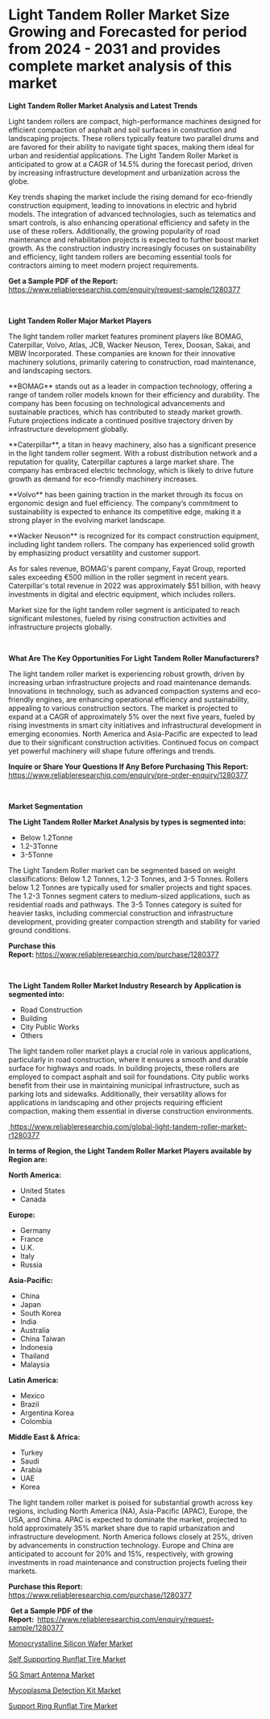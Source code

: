 <p><h1>Light Tandem Roller Market Size Growing and Forecasted for period from 2024 - 2031 and provides complete market analysis of this market</h1></p><p><strong>Light Tandem Roller Market Analysis and Latest Trends</strong></p>
<p><p>Light tandem rollers are compact, high-performance machines designed for efficient compaction of asphalt and soil surfaces in construction and landscaping projects. These rollers typically feature two parallel drums and are favored for their ability to navigate tight spaces, making them ideal for urban and residential applications. The Light Tandem Roller Market is anticipated to grow at a CAGR of 14.5% during the forecast period, driven by increasing infrastructure development and urbanization across the globe. </p><p>Key trends shaping the market include the rising demand for eco-friendly construction equipment, leading to innovations in electric and hybrid models. The integration of advanced technologies, such as telematics and smart controls, is also enhancing operational efficiency and safety in the use of these rollers. Additionally, the growing popularity of road maintenance and rehabilitation projects is expected to further boost market growth. As the construction industry increasingly focuses on sustainability and efficiency, light tandem rollers are becoming essential tools for contractors aiming to meet modern project requirements.</p></p>
<p><strong>Get a Sample PDF of the Report:&nbsp;</strong> <a href="https://www.reliableresearchiq.com/enquiry/request-sample/1280377?utm_campaign=1124&utm_medium=2&utm_source=Github&utm_content=ia&utm_term=29092024&utm_id=light-tandem-roller">https://www.reliableresearchiq.com/enquiry/request-sample/1280377</a></p>
<p>&nbsp;</p>
<p><strong>Light Tandem Roller Major Market Players</strong></p>
<p><p>The light tandem roller market features prominent players like BOMAG, Caterpillar, Volvo, Atlas, JCB, Wacker Neuson, Terex, Doosan, Sakai, and MBW Incorporated. These companies are known for their innovative machinery solutions, primarily catering to construction, road maintenance, and landscaping sectors.</p><p>**BOMAG** stands out as a leader in compaction technology, offering a range of tandem roller models known for their efficiency and durability. The company has been focusing on technological advancements and sustainable practices, which has contributed to steady market growth. Future projections indicate a continued positive trajectory driven by infrastructure development globally.</p><p>**Caterpillar**, a titan in heavy machinery, also has a significant presence in the light tandem roller segment. With a robust distribution network and a reputation for quality, Caterpillar captures a large market share. The company has embraced electric technology, which is likely to drive future growth as demand for eco-friendly machinery increases.</p><p>**Volvo** has been gaining traction in the market through its focus on ergonomic design and fuel efficiency. The company’s commitment to sustainability is expected to enhance its competitive edge, making it a strong player in the evolving market landscape.</p><p>**Wacker Neuson** is recognized for its compact construction equipment, including light tandem rollers. The company has experienced solid growth by emphasizing product versatility and customer support. </p><p>As for sales revenue, BOMAG's parent company, Fayat Group, reported sales exceeding €500 million in the roller segment in recent years. Caterpillar's total revenue in 2022 was approximately $51 billion, with heavy investments in digital and electric equipment, which includes rollers.</p><p>Market size for the light tandem roller segment is anticipated to reach significant milestones, fueled by rising construction activities and infrastructure projects globally.</p></p>
<p>&nbsp;</p>
<p><strong>What Are The Key Opportunities For Light Tandem Roller Manufacturers?</strong></p>
<p><p>The light tandem roller market is experiencing robust growth, driven by increasing urban infrastructure projects and road maintenance demands. Innovations in technology, such as advanced compaction systems and eco-friendly engines, are enhancing operational efficiency and sustainability, appealing to various construction sectors. The market is projected to expand at a CAGR of approximately 5% over the next five years, fueled by rising investments in smart city initiatives and infrastructural development in emerging economies. North America and Asia-Pacific are expected to lead due to their significant construction activities. Continued focus on compact yet powerful machinery will shape future offerings and trends.</p></p>
<p><strong>Inquire or Share Your Questions If Any Before Purchasing This Report:</strong> <a href="https://www.reliableresearchiq.com/enquiry/pre-order-enquiry/1280377?utm_campaign=1124&utm_medium=2&utm_source=Github&utm_content=ia&utm_term=29092024&utm_id=light-tandem-roller">https://www.reliableresearchiq.com/enquiry/pre-order-enquiry/1280377</a></p>
<p>&nbsp;</p>
<p><strong>Market Segmentation</strong></p>
<p><strong>The Light Tandem Roller Market Analysis by types is segmented into:</strong></p>
<p><ul><li>Below 1.2Tonne</li><li>1.2-3Tonne</li><li>3-5Tonne</li></ul></p>
<p><p>The Light Tandem Roller market can be segmented based on weight classifications: Below 1.2 Tonnes, 1.2-3 Tonnes, and 3-5 Tonnes. Rollers below 1.2 Tonnes are typically used for smaller projects and tight spaces. The 1.2-3 Tonnes segment caters to medium-sized applications, such as residential roads and pathways. The 3-5 Tonnes category is suited for heavier tasks, including commercial construction and infrastructure development, providing greater compaction strength and stability for varied ground conditions.</p></p>
<p><strong>Purchase this Report:&nbsp;</strong><a href="https://www.reliableresearchiq.com/purchase/1280377?utm_campaign=1124&utm_medium=2&utm_source=Github&utm_content=ia&utm_term=29092024&utm_id=light-tandem-roller">https://www.reliableresearchiq.com/purchase/1280377</a></p>
<p>&nbsp;</p>
<p><strong>The Light Tandem Roller Market Industry Research by Application is segmented into:</strong></p>
<p><ul><li>Road Construction</li><li>Building</li><li>City Public Works</li><li>Others</li></ul></p>
<p><p>The light tandem roller market plays a crucial role in various applications, particularly in road construction, where it ensures a smooth and durable surface for highways and roads. In building projects, these rollers are employed to compact asphalt and soil for foundations. City public works benefit from their use in maintaining municipal infrastructure, such as parking lots and sidewalks. Additionally, their versatility allows for applications in landscaping and other projects requiring efficient compaction, making them essential in diverse construction environments.</p></p>
<p><a href="https://www.reliableresearchiq.com/global-light-tandem-roller-market-r1280377?utm_campaign=1124&utm_medium=2&utm_source=Github&utm_content=ia&utm_term=29092024&utm_id=light-tandem-roller">&nbsp;https://www.reliableresearchiq.com/global-light-tandem-roller-market-r1280377</a></p>
<p><strong>In terms of Region, the Light Tandem Roller Market Players available by Region are:</strong></p>
<p>
    <p> <strong> North America: </strong>
        <ul>
            <li>United States</li>
            <li>Canada</li>
        </ul>
        </p> 
    <p> <strong> Europe: </strong>
        <ul>
            <li>Germany</li>
            <li>France</li>
            <li>U.K.</li>
            <li>Italy</li>
            <li>Russia</li>
        </ul>
        </p> 
    <p> <strong> Asia-Pacific: </strong>
        <ul>
            <li>China</li>
            <li>Japan</li>
            <li>South Korea</li>
            <li>India</li>
            <li>Australia</li>
            <li>China Taiwan</li>
            <li>Indonesia</li>
            <li>Thailand</li>
            <li>Malaysia</li>
        </ul>
        </p> 
    <p> <strong> Latin America: </strong>
        <ul>
            <li>Mexico</li>
            <li>Brazil</li>
            <li>Argentina Korea</li>
            <li>Colombia</li>
        </ul>
        </p> 
    <p> <strong> Middle East & Africa: </strong>
        <ul>
            <li>Turkey</li>
            <li>Saudi</li>
            <li>Arabia</li>
            <li>UAE</li>
            <li>Korea</li>
        </ul>
    </p>
    </p>
<p><p>The light tandem roller market is poised for substantial growth across key regions, including North America (NA), Asia-Pacific (APAC), Europe, the USA, and China. APAC is expected to dominate the market, projected to hold approximately 35% market share due to rapid urbanization and infrastructure development. North America follows closely at 25%, driven by advancements in construction technology. Europe and China are anticipated to account for 20% and 15%, respectively, with growing investments in road maintenance and construction projects fueling their markets.</p></p>
<p><strong>Purchase this Report: </strong><a href="https://www.reliableresearchiq.com/purchase/1280377?utm_campaign=1124&utm_medium=2&utm_source=Github&utm_content=ia&utm_term=29092024&utm_id=light-tandem-roller">https://www.reliableresearchiq.com/purchase/1280377</a></p>
<p>&nbsp;<strong>Get a Sample PDF of the Report:&nbsp;&nbsp;</strong><a href="https://www.reliableresearchiq.com/enquiry/request-sample/1280377?utm_campaign=1124&utm_medium=2&utm_source=Github&utm_content=ia&utm_term=29092024&utm_id=light-tandem-roller">https://www.reliableresearchiq.com/enquiry/request-sample/1280377</a></p>
<p><strong></strong></p>
<p><p><a href="https://issuu.com/reportprime-2/docs/monocrystalline-silicon-wafer-marke_73289e8ffda99b?utm_campaign=1124&utm_medium=2&utm_source=Github&utm_content=ia&utm_term=29092024&utm_id=light-tandem-roller">Monocrystalline Silicon Wafer Market</a></p><p><a href="https://github.com/MegiMusaj575/Market-Research-Report-List-1/blob/main/self-supporting-runflat-tire-market.md?utm_campaign=1124&utm_medium=2&utm_source=Github&utm_content=ia&utm_term=29092024&utm_id=light-tandem-roller">Self Supporting Runflat Tire Market</a></p><p><a href="https://issuu.com/reportprime-2/docs/5g-smart-antenna-market-size-2030.p_04b50c864c95b7?utm_campaign=1124&utm_medium=2&utm_source=Github&utm_content=ia&utm_term=29092024&utm_id=light-tandem-roller">5G Smart Antenna Market</a></p><p><a href="https://www.linkedin.com/pulse/emerging-trends-mycoplasma-detection-kit-market-global-ndhke?utm_campaign=1124&utm_medium=2&utm_source=Github&utm_content=ia&utm_term=29092024&utm_id=light-tandem-roller">Mycoplasma Detection Kit Market</a></p><p><a href="https://github.com/wwwkeltoum/Market-Research-Report-List-5/blob/main/support-ring-runflat-tire-market.md?utm_campaign=1124&utm_medium=2&utm_source=Github&utm_content=ia&utm_term=29092024&utm_id=light-tandem-roller">Support Ring Runflat Tire Market</a></p></p>